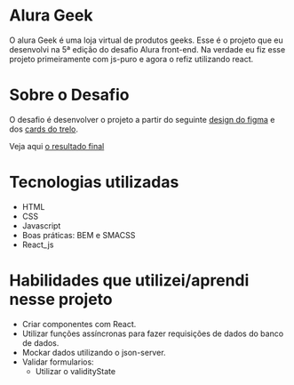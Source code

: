 # Alura Geek
O alura Geek é uma loja virtual de produtos geeks. Esse é o projeto que eu desenvolvi na 5ª edição do desafio Alura front-end. Na verdade eu fiz esse projeto primeiramente com js-puro e agora o refiz utilizando react. 

# Sobre o Desafio
O desafio é desenvolver o projeto a partir do seguinte [design do figma](https://www.figma.com/file/fR9qvy3gU53s2q5efeMpy9/AluraGeek---Challenge?node-id=0%3A1) e dos [cards do trelo](https://trello.com/b/YahtquUC/challenge-front-end-semana-1).

Veja aqui [o resultado final](https://challenge-front-5-alura-geek-react.vercel.app/)

# Tecnologias utilizadas

* HTML
* CSS
* Javascript
* Boas práticas: BEM e SMACSS
* React_js

# Habilidades que utilizei/aprendi nesse projeto

* Criar componentes com React.
* Utilizar funções assíncronas para fazer requisições de dados do banco de dados.
* Mockar dados utilizando o json-server.
* Validar formularios:
    * Utilizar o validityState